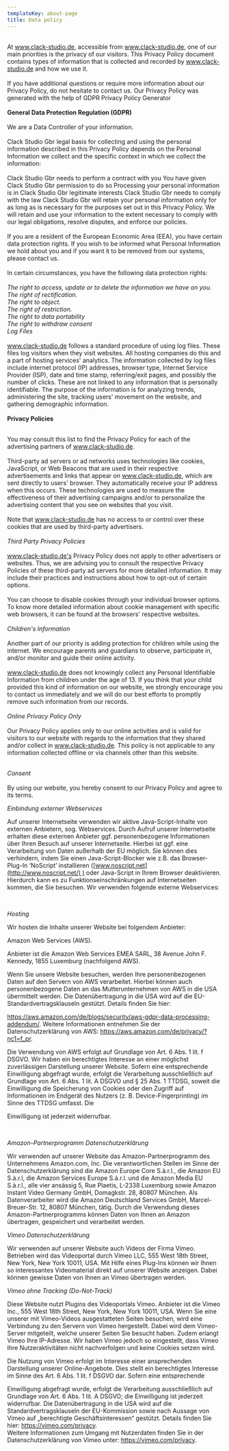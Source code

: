 ```yaml
---
templateKey: about-page
title: Data policy
---
```

\
At www.clack-studio.de, accessible from www.clack-studio.de, one of our main priorities is the privacy of our visitors. This Privacy Policy document contains types of information that is collected and recorded by www.clack-studio.de and how we use it.
\
\
If you have additional questions or require more information about our Privacy Policy, do not hesitate to contact us. Our Privacy Policy was generated with the help of GDPR Privacy Policy Generator
\
\
**General Data Protection Regulation (GDPR)**
\
\
We are a Data Controller of your information.
\
\
Clack Studio Gbr legal basis for collecting and using the personal information described in this Privacy Policy depends on the Personal Information we collect and the specific context in which we collect the information:
\
\
Clack Studio Gbr needs to perform a contract with you
You have given Clack Studio Gbr permission to do so
Processing your personal information is in Clack Studio Gbr legitimate interests
Clack Studio Gbr needs to comply with the law
Clack Studio Gbr will retain your personal information only for as long as is necessary for the purposes set out in this Privacy Policy. We will retain and use your information to the extent necessary to comply with our legal obligations, resolve disputes, and enforce our policies.
\
\
If you are a resident of the European Economic Area (EEA), you have certain data protection rights. If you wish to be informed what Personal Information we hold about you and if you want it to be removed from our systems, please contact us.
\
\
In certain circumstances, you have the following data protection rights:
\
\
*The right to access, update or to delete the information we have on you.\
The right of rectification.\
The right to object.\
The right of restriction.\
The right to data portability\
The right to withdraw consent\
Log Files*
\
\
www.clack-studio.de follows a standard procedure of using log files. These files log visitors when they visit websites. All hosting companies do this and a part of hosting services' analytics. The information collected by log files include internet protocol (IP) addresses, browser type, Internet Service Provider (ISP), date and time stamp, referring/exit pages, and possibly the number of clicks. These are not linked to any information that is personally identifiable. The purpose of the information is for analyzing trends, administering the site, tracking users' movement on the website, and gathering demographic information.
\
\
**Privacy Policies**

\
You may consult this list to find the Privacy Policy for each of the advertising partners of www.clack-studio.de.
\
\
Third-party ad servers or ad networks uses technologies like cookies, JavaScript, or Web Beacons that are used in their respective advertisements and links that appear on www.clack-studio.de, which are sent directly to users' browser. They automatically receive your IP address when this occurs. These technologies are used to measure the effectiveness of their advertising campaigns and/or to personalize the advertising content that you see on websites that you visit.
\
\
Note that www.clack-studio.de has no access to or control over these cookies that are used by third-party advertisers.
\
\
*Third Party Privacy Policies*
\
\
www.clack-studio.de's Privacy Policy does not apply to other advertisers or websites. Thus, we are advising you to consult the respective Privacy Policies of these third-party ad servers for more detailed information. It may include their practices and instructions about how to opt-out of certain options.
\
\
You can choose to disable cookies through your individual browser options. To know more detailed information about cookie management with specific web browsers, it can be found at the browsers' respective websites.
\
\
*Children's Information*
\
\
Another part of our priority is adding protection for children while using the internet. We encourage parents and guardians to observe, participate in, and/or monitor and guide their online activity.
\
\
www.clack-studio.de does not knowingly collect any Personal Identifiable Information from children under the age of 13. If you think that your child provided this kind of information on our website, we strongly encourage you to contact us immediately and we will do our best efforts to promptly remove such information from our records.
\
\
*Online Privacy Policy Only*
\
\
Our Privacy Policy applies only to our online activities and is valid for visitors to our website with regards to the information that they shared and/or collect in www.clack-studio.de. This policy is not applicable to any information collected offline or via channels other than this website.


\
*Consent*
\
\
By using our website, you hereby consent to our Privacy Policy and agree to its terms.



*Einbindung externer Webservices* 

Auf unserer Internetseite verwenden wir aktive Java-Script-Inhalte von externen Anbietern, sog. Webservices. Durch Aufruf unserer Internetseite erhalten diese externen Anbieter ggf. personenbezogene Informationen über Ihren Besuch auf unserer Internetseite. Hierbei ist ggf. eine Verarbeitung von Daten außerhalb der EU möglich. Sie können dies verhindern, indem Sie einen Java-Script-Blocker wie z.B. das Browser-Plug-In ‘NoScript’ installieren ([www.noscript.net](http://www.noscript.net/) ) oder Java-Script in Ihrem Browser deaktivieren. Hierdurch kann es zu Funktionseinschränkungen auf Internetseiten kommen, die Sie besuchen. Wir verwenden folgende externe Webservices:

 

*Hosting*



Wir hosten die Inhalte unserer Website bei folgendem Anbieter:





Amazon Web Services (AWS). 

Anbieter ist die Amazon Web Services EMEA SARL, 38 Avenue John F. Kennedy, 1855 Luxemburg (nachfolgend AWS).

Wenn Sie unsere Website besuchen, werden Ihre personenbezogenen Daten auf den Servern von AWS verarbeitet. Hierbei können auch personenbezogene Daten an das Mutterunternehmen von AWS in die USA übermittelt werden. Die Datenübertragung in die USA wird auf die EU-Standardvertragsklauseln gestützt. Details finden Sie hier:

<https://aws.amazon.com/de/blogs/security/aws-gdpr-data-processing-addendum/>. Weitere Informationen entnehmen Sie der Datenschutzerklärung von AWS: https://aws.amazon.com/de/privacy/?nc1=f_pr.

Die Verwendung von AWS erfolgt auf Grundlage von Art. 6 Abs. 1 lit. f DSGVO. Wir haben ein berechtigtes Interesse an einer möglichst zuverlässigen Darstellung unserer Website. Sofern eine entsprechende Einwilligung abgefragt wurde, erfolgt die Verarbeitung ausschließlich auf Grundlage von Art. 6 Abs. 1 lit. A DSGVO und § 25 Abs. 1 TTDSG, soweit die Einwilligung die Speicherung von Cookies oder den Zugriff auf Informationen im Endgerät des Nutzers (z. B. Device-Fingerprinting) im Sinne des TTDSG umfasst. Die

Einwilligung ist jederzeit widerrufbar.

 



*Amazon-Partnerprogramm Datenschutzerklärung*



Wir verwenden auf unserer Website das Amazon-Partnerprogramm des Unternehmens Amazon.com, Inc. Die verantwortlichen Stellen im Sinne der Datenschutzerklärung sind die Amazon Europe Core S.à.r.l., die Amazon EU S.à.r.l, die Amazon Services Europe S.à.r.l. und die Amazon Media EU S.à.r.l., alle vier ansässig 5, Rue Plaetis, L-2338 Luxemburg sowie Amazon Instant Video Germany GmbH, Domagkstr. 28, 80807 München. Als Datenverarbeiter wird die Amazon Deutschland Services GmbH, Marcel-Breuer-Str. 12, 80807 München, tätig. Durch die Verwendung dieses Amazon-Partnerprogramms können Daten von Ihnen an Amazon übertragen, gespeichert und verarbeitet werden.



*Vimeo Datenschutzerklärung*



Wir verwenden auf unserer Website auch Videos der Firma Vimeo. Betrieben wird das Videoportal durch Vimeo LLC, 555 West 18th Street, New York, New York 10011, USA. Mit Hilfe eines Plug-Ins können wir Ihnen so interessantes Videomaterial direkt auf unserer Website anzeigen. Dabei können gewisse Daten von Ihnen an Vimeo übertragen werden.



*Vimeo ohne Tracking (Do-Not-Track)*



Diese Website nutzt Plugins des Videoportals Vimeo. Anbieter ist die Vimeo Inc., 555 West 18th Street, New York, New York 10011, USA. Wenn Sie eine unserer mit Vimeo-Videos ausgestatteten Seiten besuchen, wird eine Verbindung zu den Servern von Vimeo hergestellt. Dabei wird dem Vimeo-Server mitgeteilt, welche unserer Seiten Sie besucht haben. Zudem erlangt Vimeo Ihre IP-Adresse. Wir haben Vimeo jedoch so eingestellt, dass Vimeo Ihre Nutzeraktivitäten nicht nachverfolgen und keine Cookies setzen wird.

Die Nutzung von Vimeo erfolgt im Interesse einer ansprechenden Darstellung unserer Online-Angebote. Dies stellt ein berechtigtes Interesse im Sinne des Art. 6 Abs. 1 lit. f DSGVO dar. Sofern eine entsprechende

Einwilligung abgefragt wurde, erfolgt die Verarbeitung ausschließlich auf Grundlage von Art. 6 Abs. 1 lit. A DSGVO; die Einwilligung ist jederzeit widerrufbar. Die Datenübertragung in die USA wird auf die Standardvertragsklauseln der EU-Kommission sowie nach Aussage von Vimeo auf „berechtigte Geschäftsinteressen“ gestützt. Details finden Sie hier: <https://vimeo.com/privacy>. \
Weitere Informationen zum Umgang mit Nutzerdaten finden Sie in der Datenschutzerklärung von Vimeo unter: https://vimeo.com/privacy.